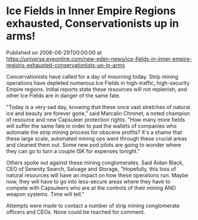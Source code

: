 # Ice Fields in Inner Empire Regions exhausted, Conservationists up in arms!
Published on 2006-06-29T00:00:00 at https://universe.eveonline.com/new-eden-news/ice-fields-in-inner-empire-regions-exhausted-conservationists-up-in-arms

Concervationists have called for a day of mourning today. Strip mining operations have depleted numerous Ice Fields in high-traffic, high-security Empire regions. Initial reports state these resources will not replenish, and other Ice Fields are in danger of the same fate. 

"Today is a very sad day, knowing that these once vast stretches of natural ice and beauty are forever gone," said Marcalin Chronet, a noted champion of resource and new Capsuleer protection rights. "How many more fields will suffer the same fate in order to pad the wallets of companies who automate the strip mining process for obscene profits? It's a shame that these large scale, automated mining ops went through these crucial areas and cleaned them out. Some new pod pilots are going to wonder where they can go to turn a couple ISK for expenses tonight." 

Others spoke out against these mining conglomerates. Said Aidan Black, CEO of Serenity Search, Salvage and Storage, "Hopefully, this loss of natural resources will have an impact on how these operations run. Maybe now, they will have to go into less-secure areas where they have to compete with Capsuleers who are at the controls of their mining AND weapon systems. Time will tell." 

Attempts were made to contact a number of strip mining conglomerate officers and CEOs. None could be reached for comment.
